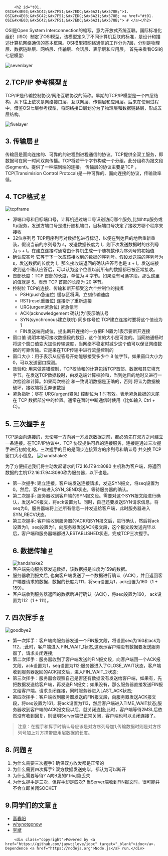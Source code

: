 
        <h2 id="t01. OSI&#x4E03;&#x5C42;&#x7F51;&#x7EDC;&#x6A21;&#x578B;">1. OSI&#x4E03;&#x5C42;&#x7F51;&#x7EDC;&#x6A21;&#x578B; <a href="#t01. OSI&#x4E03;&#x5C42;&#x7F51;&#x7EDC;&#x6A21;&#x578B;"> # </a></h2>
<p>OSI&#x662F;Open System Interconnection&#x7684;&#x7F29;&#x5199;&#xFF0C;&#x610F;&#x4E3A;&#x5F00;&#x653E;&#x5F0F;&#x7CFB;&#x7EDF;&#x4E92;&#x8054;&#x3002;&#x56FD;&#x9645;&#x6807;&#x51C6;&#x5316;&#x7EC4;&#x7EC7;&#xFF08;ISO&#xFF09;&#x5236;&#x5B9A;&#x4E86;OSI&#x6A21;&#x578B;&#xFF0C;&#x8BE5;&#x6A21;&#x578B;&#x5B9A;&#x4E49;&#x4E86;&#x4E0D;&#x540C;&#x8BA1;&#x7B97;&#x673A;&#x4E92;&#x8054;&#x7684;&#x6807;&#x51C6;&#xFF0C;&#x662F;&#x8BBE;&#x8BA1;&#x548C;&#x63CF;&#x8FF0;&#x8BA1;&#x7B97;&#x673A;&#x7F51;&#x7EDC;&#x901A;&#x4FE1;&#x7684;&#x57FA;&#x672C;&#x6846;&#x67B6;&#x3002;OSI&#x6A21;&#x578B;&#x628A;&#x7F51;&#x7EDC;&#x901A;&#x4FE1;&#x7684;&#x5DE5;&#x4F5C;&#x5206;&#x4E3A;7&#x5C42;&#xFF0C;&#x5206;&#x522B;&#x662F;&#x7269;&#x7406;&#x5C42;&#x3001;&#x6570;&#x636E;&#x94FE;&#x8DEF;&#x5C42;&#x3001;&#x7F51;&#x7EDC;&#x5C42;&#x3001;&#x4F20;&#x8F93;&#x5C42;&#x3001;&#x4F1A;&#x8BDD;&#x5C42;&#x3001;&#x8868;&#x793A;&#x5C42;&#x548C;&#x5E94;&#x7528;&#x5C42;&#x3002;
&#x9996;&#x5148;&#x6765;&#x770B;&#x770B;OSI&#x7684;&#x4E03;&#x5C42;&#x6A21;&#x578B;:</p>
<p><img src="http://img.zhufengpeixun.cn/osi7cen.png" alt="sevenlayer"></p>
<h2 id="t12.TCP/IP &#x53C2;&#x8003;&#x6A21;&#x578B;">2.TCP/IP &#x53C2;&#x8003;&#x6A21;&#x578B; <a href="#t12.TCP/IP &#x53C2;&#x8003;&#x6A21;&#x578B;"> # </a></h2>
<p>TCP/IP&#x662F;&#x4F20;&#x8F93;&#x63A7;&#x5236;&#x534F;&#x8BAE;/&#x7F51;&#x7EDC;&#x4E92;&#x8054;&#x534F;&#x8BAE;&#x7684;&#x7B80;&#x79F0;&#x3002;&#x65E9;&#x671F;&#x7684;TCP/IP&#x6A21;&#x578B;&#x662F;&#x4E00;&#x4E2A;&#x56DB;&#x5C42;&#x7ED3;&#x6784;&#xFF0C;&#x4ECE;&#x4E0B;&#x5F80;&#x4E0A;&#x4F9D;&#x6B21;&#x662F;&#x7F51;&#x7EDC;&#x63A5;&#x53E3;&#x5C42;&#x3001;&#x4E92;&#x8054;&#x7F51;&#x5C42;&#x3001;&#x4F20;&#x8F93;&#x5C42;&#x548C;&#x5E94;&#x7528;&#x5C42;&#x3002;&#x540E;&#x6765;&#x5728;&#x4F7F;&#x7528;&#x8FC7;&#x7A0B;&#x4E2D;&#xFF0C;&#x501F;&#x9274;OSI&#x4E03;&#x5C42;&#x53C2;&#x8003;&#x6A21;&#x578B;&#xFF0C;&#x5C06;&#x7F51;&#x7EDC;&#x63A5;&#x53E3;&#x5C42;&#x5212;&#x5206;&#x4E3A;&#x4E86;&#x7269;&#x7406;&#x5C42;&#x548C;&#x6570;&#x636E;&#x94FE;&#x8DEF;&#x5C42;&#xFF0C;&#x5F62;&#x6210;&#x4E94;&#x5C42;&#x7ED3;&#x6784;&#x3002;</p>
<p><img src="http://img.zhufengpeixun.cn/tcpip5.png" alt="fivelayer"></p>
<h2 id="t23. &#x4F20;&#x8F93;&#x5C42;">3. &#x4F20;&#x8F93;&#x5C42; <a href="#t23. &#x4F20;&#x8F93;&#x5C42;"> # </a></h2>
<p>&#x4F20;&#x8F93;&#x5C42;&#x662F;&#x9762;&#x5411;&#x8FDE;&#x63A5;&#x7684;&#x3001;&#x53EF;&#x9760;&#x7684;&#x7684;&#x8FDB;&#x7A0B;&#x5230;&#x8FDB;&#x7A0B;&#x901A;&#x4FE1;&#x7684;&#x534F;&#x8BAE;&#x3002;TCP&#x63D0;&#x4F9B;&#x5168;&#x53CC;&#x5DE5;&#x670D;&#x52A1;&#xFF0C;&#x5373;&#x6570;&#x636E;&#x53EF;&#x5728;&#x540C;&#x4E00;&#x65F6;&#x95F4;&#x53CC;&#x5411;&#x4F20;&#x64AD;&#x3002;TCP&#x5C06;&#x82E5;&#x5E72;&#x4E2A;&#x5B57;&#x8282;&#x6784;&#x6210;&#x4E00;&#x4E2A;&#x5206;&#x7EC4;&#xFF0C;&#x6B64;&#x5206;&#x7EC4;&#x79F0;&#x4E3A;&#x62A5;&#x6587;&#x6BB5;(Segment)&#x3002;&#x63D0;&#x4F9B;&#x4E86;&#x4E00;&#x79CD;&#x7AEF;&#x5230;&#x7AEF;&#x7684;&#x8FDE;&#x63A5;&#x3002;
&#x4F20;&#x8F93;&#x5C42;&#x7684;&#x534F;&#x8BAE;&#x4E3B;&#x8981;&#x662F;TCP &#xFF0C;TCP(Transimision Control Protocal)&#x662F;&#x4E00;&#x79CD;&#x53EF;&#x9760;&#x7684;&#x3001;&#x9762;&#x5411;&#x8FDE;&#x63A5;&#x7684;&#x534F;&#x8BAE;&#xFF0C;&#x4F20;&#x8F93;&#x6548;&#x7387;&#x4F4E;&#x3002;</p>
<h2 id="t34. TCP&#x683C;&#x5F0F;">4. TCP&#x683C;&#x5F0F; <a href="#t34. TCP&#x683C;&#x5F0F;"> # </a></h2>
<p><img src="http://img.zhufengpeixun.cn/tcpconstructor.jpg" alt="tcpframe"></p>
<ul>
<li>&#x6E90;&#x7AEF;&#x53E3;&#x53F7;&#x548C;&#x76EE;&#x6807;&#x7AEF;&#x53E3;&#x53F7;&#xFF0C;&#x8BA1;&#x7B97;&#x673A;&#x901A;&#x8FC7;&#x7AEF;&#x53E3;&#x53F7;&#x8BC6;&#x522B;&#x8BBF;&#x95EE;&#x54EA;&#x4E2A;&#x670D;&#x52A1;,&#x6BD4;&#x5982;http&#x670D;&#x52A1;&#x6216;ftp&#x670D;&#x52A1;&#xFF0C;&#x53D1;&#x9001;&#x65B9;&#x7AEF;&#x53E3;&#x53F7;&#x662F;&#x8FDB;&#x884C;&#x968F;&#x673A;&#x7AEF;&#x53E3;&#xFF0C;&#x76EE;&#x6807;&#x7AEF;&#x53E3;&#x53F7;&#x51B3;&#x5B9A;&#x4E86;&#x63A5;&#x6536;&#x65B9;&#x54EA;&#x4E2A;&#x7A0B;&#x5E8F;&#x6765;&#x63A5;&#x6536;</li>
<li>32&#x4F4D;&#x5E8F;&#x5217;&#x53F7; TCP&#x7528;&#x5E8F;&#x5217;&#x53F7;&#x5BF9;&#x6570;&#x636E;&#x5305;&#x8FDB;&#x884C;&#x6807;&#x8BB0;&#xFF0C;&#x4EE5;&#x4FBF;&#x5728;&#x5230;&#x8FBE;&#x76EE;&#x7684;&#x5730;&#x540E;&#x91CD;&#x65B0;&#x91CD;&#x88C5;&#xFF0C;&#x5047;&#x8BBE;&#x5F53;&#x524D;&#x7684;&#x5E8F;&#x5217;&#x53F7;&#x4E3A; s&#xFF0C;&#x53D1;&#x9001;&#x6570;&#x636E;&#x957F;&#x5EA6;&#x4E3A; l&#xFF0C;&#x5219;&#x4E0B;&#x6B21;&#x53D1;&#x9001;&#x6570;&#x636E;&#x65F6;&#x7684;&#x5E8F;&#x5217;&#x53F7;&#x4E3A; s + l&#x3002;&#x5728;&#x5EFA;&#x7ACB;&#x8FDE;&#x63A5;&#x65F6;&#x901A;&#x5E38;&#x7531;&#x8BA1;&#x7B97;&#x673A;&#x751F;&#x6210;&#x4E00;&#x4E2A;&#x968F;&#x673A;&#x6570;&#x4F5C;&#x4E3A;&#x5E8F;&#x5217;&#x53F7;&#x7684;&#x521D;&#x59CB;&#x503C;</li>
<li>&#x786E;&#x8BA4;&#x5E94;&#x7B54;&#x53F7; &#x5B83;&#x7B49;&#x4E8E;&#x4E0B;&#x4E00;&#x6B21;&#x5E94;&#x8BE5;&#x63A5;&#x6536;&#x5230;&#x7684;&#x6570;&#x636E;&#x7684;&#x5E8F;&#x5217;&#x53F7;&#x3002;&#x5047;&#x8BBE;&#x53D1;&#x9001;&#x7AEF;&#x7684;&#x5E8F;&#x5217;&#x53F7;&#x4E3A; s&#xFF0C;&#x53D1;&#x9001;&#x6570;&#x636E;&#x7684;&#x957F;&#x5EA6;&#x4E3A; l&#xFF0C;&#x90A3;&#x4E48;&#x63A5;&#x6536;&#x7AEF;&#x8FD4;&#x56DE;&#x7684;&#x786E;&#x8BA4;&#x5E94;&#x7B54;&#x53F7;&#x4E5F;&#x662F; s + l&#x3002;&#x53D1;&#x9001;&#x7AEF;&#x63A5;&#x6536;&#x5230;&#x8FD9;&#x4E2A;&#x786E;&#x8BA4;&#x5E94;&#x7B54;&#x540E;&#xFF0C;&#x53EF;&#x4EE5;&#x8BA4;&#x4E3A;&#x8FD9;&#x4E2A;&#x4F4D;&#x7F6E;&#x4EE5;&#x524D;&#x6240;&#x6709;&#x7684;&#x6570;&#x636E;&#x90FD;&#x5DF2;&#x88AB;&#x6B63;&#x5E38;&#x63A5;&#x6536;&#x3002;</li>
<li>&#x9996;&#x90E8;&#x957F;&#x5EA6;&#xFF1A;TCP &#x9996;&#x90E8;&#x7684;&#x957F;&#x5EA6;&#xFF0C;&#x5355;&#x4F4D;&#x4E3A; 4 &#x5B57;&#x8282;&#x3002;&#x5982;&#x679C;&#x6CA1;&#x6709;&#x53EF;&#x9009;&#x5B57;&#x6BB5;&#xFF0C;&#x90A3;&#x4E48;&#x8FD9;&#x91CC;&#x7684;&#x503C;&#x5C31;&#x662F; 5&#x3002;&#x8868;&#x793A; TCP &#x9996;&#x90E8;&#x7684;&#x957F;&#x5EA6;&#x4E3A; 20 &#x5B57;&#x8282;&#x3002;</li>
<li>&#x63A7;&#x5236;&#x4F4D; TCP&#x7684;&#x8FDE;&#x63A5;&#x3001;&#x4F20;&#x8F93;&#x548C;&#x65AD;&#x5F00;&#x90FD;&#x53D7;&#x8FD9;&#x516D;&#x4E2A;&#x63A7;&#x5236;&#x4F4D;&#x7684;&#x6307;&#x6325;<ul>
<li>PSH(push&#x6025;&#x8FEB;&#x4F4D;) &#x7F13;&#x5B58;&#x533A;&#x5C06;&#x6EE1;&#xFF0C;&#x7ACB;&#x523B;&#x4F20;&#x8F93;&#x901F;&#x5EA6;</li>
<li>RST(reset&#x91CD;&#x7F6E;&#x4F4D;) &#x8FDE;&#x63A5;&#x65AD;&#x4E86;&#x91CD;&#x65B0;&#x8FDE;&#x63A5;</li>
<li>URG(urgent&#x7D27;&#x6025;&#x4F4D;) &#x7D27;&#x6025;&#x4FE1;&#x53F7;</li>
<li>ACK(acknowledgement &#x786E;&#x8BA4;)&#x4E3A;1&#x8868;&#x793A;&#x786E;&#x8BA4;&#x53F7;</li>
<li>SYN(synchronous&#x5EFA;&#x7ACB;&#x8054;&#x673A;) &#x540C;&#x6B65;&#x5E8F;&#x53F7;&#x4F4D; TCP&#x5EFA;&#x7ACB;&#x8FDE;&#x63A5;&#x65F6;&#x8981;&#x5C06;&#x8FD9;&#x4E2A;&#x503C;&#x8BBE;&#x4E3A;1</li>
<li>FIN&#x53D1;&#x9001;&#x7AEF;&#x5B8C;&#x6210;&#x4F4D;&#xFF0C;&#x63D0;&#x51FA;&#x65AD;&#x5F00;&#x8FDE;&#x63A5;&#x7684;&#x4E00;&#x65B9;&#x628A;FIN&#x7F6E;&#x4E3A;1&#x8868;&#x793A;&#x8981;&#x65AD;&#x5F00;&#x8FDE;&#x63A5;</li>
</ul>
</li>
<li>&#x7A97;&#x53E3;&#x503C; &#x8BF4;&#x660E;&#x672C;&#x5730;&#x53EF;&#x63A5;&#x6536;&#x6570;&#x636E;&#x6BB5;&#x7684;&#x6570;&#x76EE;&#xFF0C;&#x8FD9;&#x4E2A;&#x503C;&#x7684;&#x5927;&#x5C0F;&#x662F;&#x53EF;&#x53D8;&#x7684;&#x3002;&#x5F53;&#x7F51;&#x7EDC;&#x901A;&#x7545;&#x65F6;&#x5C06;&#x8FD9;&#x4E2A;&#x7A97;&#x53E3;&#x503C;&#x53D8;&#x5927;&#x52A0;&#x5FEB;&#x4F20;&#x8F93;&#x901F;&#x5EA6;&#xFF0C;&#x5F53;&#x7F51;&#x7EDC;&#x4E0D;&#x7A33;&#x5B9A;&#x65F6;&#x51CF;&#x5C11;&#x8FD9;&#x4E2A;&#x503C;&#x53EF;&#x4EE5;&#x4FDD;&#x8BC1;&#x7F51;&#x7EDC;&#x6570;&#x636E;&#x7684;&#x53EF;&#x9760;&#x4F20;&#x8F93;&#x3002;&#x5B83;&#x662F;&#x6765;&#x5728;TCP&#x4F20;&#x8F93;&#x4E2D;&#x8FDB;&#x884C;&#x6D41;&#x91CF;&#x63A7;&#x5236;&#x7684;</li>
<li>&#x7A97;&#x53E3;&#x5927;&#x5C0F;&#xFF1A;&#x7528;&#x4E8E;&#x8868;&#x793A;&#x4ECE;&#x5E94;&#x7B54;&#x53F7;&#x5F00;&#x59CB;&#x80FD;&#x591F;&#x63A5;&#x53D7;&#x591A;&#x5C11;&#x4E2A; 8 &#x4F4D;&#x5B57;&#x8282;&#x3002;&#x5982;&#x679C;&#x7A97;&#x53E3;&#x5927;&#x5C0F;&#x4E3A; 0&#xFF0C;&#x53EF;&#x4EE5;&#x53D1;&#x9001;&#x7A97;&#x53E3;&#x63A2;&#x6D4B;&#x3002;</li>
<li>&#x6548;&#x9A8C;&#x548C;: &#x7528;&#x6765;&#x505A;&#x5DEE;&#x9519;&#x63A7;&#x5236;&#xFF0C;TCP&#x6821;&#x9A8C;&#x548C;&#x7684;&#x8BA1;&#x7B97;&#x5305;&#x62EC;TCP&#x9996;&#x90E8;&#x3001;&#x6570;&#x636E;&#x548C;&#x5176;&#x5B83;&#x586B;&#x5145;&#x5B57;&#x8282;&#x3002;&#x5728;&#x53D1;&#x9001;TCP&#x6570;&#x636E;&#x6BB5;&#x65F6;&#xFF0C;&#x7531;&#x53D1;&#x9001;&#x7AEF;&#x8BA1;&#x7B97;&#x6821;&#x9A8C;&#x548C;&#xFF0C;&#x5F53;&#x5230;&#x8FBE;&#x76EE;&#x7684;&#x5730;&#x65F6;&#x53C8;&#x8FDB;&#x884C;&#x4E00;&#x6B21;&#x68C0;&#x9A8C;&#x548C;&#x8BA1;&#x7B97;&#x3002;&#x5982;&#x679C;&#x4E24;&#x6B21;&#x6821;&#x9A8C; &#x548C;&#x4E00;&#x81F4;&#x8BF4;&#x660E;&#x6570;&#x636E;&#x662F;&#x6B63;&#x786E;&#x7684;&#xFF0C;&#x5426;&#x5219; &#x5C06;&#x8BA4;&#x4E3A;&#x6570;&#x636E;&#x88AB;&#x7834;&#x574F;&#xFF0C;&#x63A5;&#x6536;&#x7AEF;&#x5C06;&#x4E22;&#x5F03;&#x8BE5;&#x6570;&#x636E;</li>
<li>&#x7D27;&#x6025;&#x6307;&#x9488;&#xFF1A;&#x5C3D;&#x5728; URG(urgent&#x7D27;&#x6025;) &#x63A7;&#x5236;&#x4F4D;&#x4E3A; 1 &#x65F6;&#x6709;&#x6548;&#x3002;&#x8868;&#x793A;&#x7D27;&#x6025;&#x6570;&#x636E;&#x7684;&#x672B;&#x5C3E;&#x5728; TCP &#x6570;&#x636E;&#x90E8;&#x5206;&#x4E2D;&#x7684;&#x4F4D;&#x7F6E;&#x3002;&#x901A;&#x5E38;&#x5728;&#x6682;&#x65F6;&#x4E2D;&#x65AD;&#x901A;&#x4FE1;&#x65F6;&#x4F7F;&#x7528;&#xFF08;&#x6BD4;&#x5982;&#x8F93;&#x5165; Ctrl + C&#xFF09;&#x3002;</li>
</ul>
<h2 id="t45. &#x4E09;&#x6B21;&#x63E1;&#x624B;">5. &#x4E09;&#x6B21;&#x63E1;&#x624B; <a href="#t45. &#x4E09;&#x6B21;&#x63E1;&#x624B;"> # </a></h2>
<p>TCP&#x662F;&#x9762;&#x5411;&#x8FDE;&#x63A5;&#x7684;&#xFF0C;&#x65E0;&#x8BBA;&#x54EA;&#x4E00;&#x65B9;&#x5411;&#x53E6;&#x4E00;&#x65B9;&#x53D1;&#x9001;&#x6570;&#x636E;&#x4E4B;&#x524D;&#xFF0C;&#x90FD;&#x5FC5;&#x987B;&#x5148;&#x5728;&#x53CC;&#x65B9;&#x4E4B;&#x95F4;&#x5EFA;&#x7ACB;&#x4E00;&#x6761;&#x8FDE;&#x63A5;&#x3002;&#x5728;TCP/IP&#x534F;&#x8BAE;&#x4E2D;&#xFF0C;TCP &#x534F;&#x8BAE;&#x63D0;&#x4F9B;&#x53EF;&#x9760;&#x7684;&#x8FDE;&#x63A5;&#x670D;&#x52A1;&#xFF0C;&#x8FDE;&#x63A5;&#x662F;&#x901A;&#x8FC7;&#x4E09;&#x6B21;&#x63E1;&#x624B;&#x8FDB;&#x884C;&#x521D;&#x59CB;&#x5316;&#x7684;&#x3002;&#x4E09;&#x6B21;&#x63E1;&#x624B;&#x7684;&#x76EE;&#x7684;&#x662F;&#x540C;&#x6B65;&#x8FDE;&#x63A5;&#x53CC;&#x65B9;&#x7684;&#x5E8F;&#x5217;&#x53F7;&#x548C;&#x786E;&#x8BA4;&#x53F7; &#x5E76;&#x4EA4;&#x6362; TCP&#x7A97;&#x53E3;&#x5927;&#x5C0F;&#x4FE1;&#x606F;&#x3002;
<img src="http://img.zhufengpeixun.cn/shake8.jpg" alt="handshake2"></p>
<p>&#x4E3A;&#x4E86;&#x65B9;&#x4FBF;&#x63CF;&#x8FF0;&#x6211;&#x4EEC;&#x5C06;&#x4E3B;&#x52A8;&#x53D1;&#x8D77;&#x8BF7;&#x6C42;&#x7684;172.16.17.94:8080 &#x4E3B;&#x673A;&#x79F0;&#x4E3A;&#x5BA2;&#x6237;&#x7AEF;&#xFF0C;&#x5C06;&#x8FD4;&#x56DE;&#x6570;&#x636E;&#x7684;&#x4E3B;&#x673A;172.16.17.94:8080&#x79F0;&#x4E3A;&#x670D;&#x52A1;&#x5668;&#xFF0C;&#x4EE5;&#x4E0B;&#x4E5F;&#x662F;&#x3002;</p>
<ul>
<li>&#x7B2C;&#x4E00;&#x6B21;&#x63E1;&#x624B;: &#x5EFA;&#x7ACB;&#x8FDE;&#x63A5;&#x3002;&#x5BA2;&#x6237;&#x7AEF;&#x53D1;&#x9001;&#x8FDE;&#x63A5;&#x8BF7;&#x6C42;&#xFF0C;&#x53D1;&#x9001;SYN&#x62A5;&#x6587;&#xFF0C;&#x5C06;seq&#x8BBE;&#x7F6E;&#x4E3A;0&#x3002;&#x7136;&#x540E;&#xFF0C;&#x5BA2;&#x6237;&#x7AEF;&#x8FDB;&#x5165;SYN_SEND&#x72B6;&#x6001;&#xFF0C;&#x7B49;&#x5F85;&#x670D;&#x52A1;&#x5668;&#x7684;&#x786E;&#x8BA4;&#x3002;</li>
<li>&#x7B2C;&#x4E8C;&#x6B21;&#x63E1;&#x624B;: &#x670D;&#x52A1;&#x5668;&#x6536;&#x5230;&#x5BA2;&#x6237;&#x7AEF;&#x7684;SYN&#x62A5;&#x6587;&#x6BB5;&#x3002;&#x9700;&#x8981;&#x5BF9;&#x8FD9;&#x4E2A;SYN&#x62A5;&#x6587;&#x6BB5;&#x8FDB;&#x884C;&#x786E;&#x8BA4;&#xFF0C;&#x53D1;&#x9001;ACK&#x62A5;&#x6587;&#xFF0C;&#x5C06;ack&#x8BBE;&#x7F6E;&#x4E3A;1&#x3002;&#x540C;&#x65F6;&#xFF0C;&#x81EA;&#x5DF1;&#x8FD8;&#x8981;&#x53D1;&#x9001;SYN&#x8BF7;&#x6C42;&#x4FE1;&#x606F;&#xFF0C;&#x5C06;seq&#x4E3A;0&#x3002;&#x670D;&#x52A1;&#x5668;&#x7AEF;&#x5C06;&#x4E0A;&#x8FF0;&#x6240;&#x6709;&#x4FE1;&#x606F;&#x4E00;&#x5E76;&#x53D1;&#x9001;&#x7ED9;&#x5BA2;&#x6237;&#x7AEF;&#xFF0C;&#x6B64;&#x65F6;&#x670D;&#x52A1;&#x5668;&#x8FDB;&#x5165;SYN_RECV&#x72B6;&#x6001;&#x3002;</li>
<li>&#x7B2C;&#x4E09;&#x6B21;&#x63E1;&#x624B;: &#x5BA2;&#x6237;&#x7AEF;&#x6536;&#x5230;&#x670D;&#x52A1;&#x5668;&#x7684;ACK&#x548C;SYN&#x62A5;&#x6587;&#x540E;&#xFF0C;&#x8FDB;&#x884C;&#x786E;&#x8BA4;&#xFF0C;&#x7136;&#x540E;&#x5C06;ack&#x8BBE;&#x7F6E;&#x4E3A;1&#xFF0C;seq&#x8BBE;&#x7F6E;&#x4E3A;1&#xFF0C;&#x5411;&#x670D;&#x52A1;&#x5668;&#x53D1;&#x9001;ACK&#x62A5;&#x6587;&#x6BB5;&#xFF0C;&#x8FD9;&#x4E2A;&#x62A5;&#x6587;&#x6BB5;&#x53D1;&#x9001;&#x5B8C;&#x6BD5;&#x4EE5;&#x540E;&#xFF0C;&#x5BA2;&#x6237;&#x7AEF;&#x548C;&#x670D;&#x52A1;&#x5668;&#x7AEF;&#x90FD;&#x8FDB;&#x5165;ESTABLISHED&#x72B6;&#x6001;&#xFF0C;&#x5B8C;&#x6210;TCP&#x4E09;&#x6B21;&#x63E1;&#x624B;&#x3002;<h2 id="t56. &#x6570;&#x636E;&#x4F20;&#x8F93;">6. &#x6570;&#x636E;&#x4F20;&#x8F93; <a href="#t56. &#x6570;&#x636E;&#x4F20;&#x8F93;"> # </a></h2>
<img src="http://img.zhufengpeixun.cn/datatransfer8.jpg" alt="handshake2"></li>
<li>&#x5BA2;&#x6237;&#x7AEF;&#x5148;&#x5411;&#x670D;&#x52A1;&#x5668;&#x53D1;&#x9001;&#x6570;&#x636E;&#xFF0C;&#x8BE5;&#x6570;&#x636E;&#x62A5;&#x662F;&#x957F;&#x5EA6;&#x4E3A;159&#x7684;&#x6570;&#x636E;&#x3002;</li>
<li>&#x670D;&#x52A1;&#x5668;&#x6536;&#x5230;&#x62A5;&#x6587;&#x540E;, &#x4E5F;&#x5411;&#x5BA2;&#x6237;&#x7AEF;&#x53D1;&#x9001;&#x4E86;&#x4E00;&#x4E2A;&#x6570;&#x636E;&#x8FDB;&#x884C;&#x786E;&#x8BA4;&#xFF08;ACK&#xFF09;&#xFF0C;&#x5E76;&#x4E14;&#x8FD4;&#x56DE;&#x5BA2;&#x6237;&#x7AEF;&#x8981;&#x8BF7;&#x6C42;&#x7684;&#x6570;&#x636E;&#xFF0C;&#x6570;&#x636E;&#x7684;&#x957F;&#x5EA6;&#x4E3A;111&#xFF0C;&#x5C06;seq&#x8BBE;&#x7F6E;&#x4E3A;1&#xFF0C;ack&#x8BBE;&#x7F6E;&#x4E3A;160&#xFF08;1 + 159&#xFF09;&#x3002;</li>
<li>&#x5BA2;&#x6237;&#x7AEF;&#x6536;&#x5230;&#x670D;&#x52A1;&#x5668;&#x8FD4;&#x56DE;&#x7684;&#x6570;&#x636E;&#x540E;&#x8FDB;&#x884C;&#x786E;&#x8BA4;&#xFF08;ACK&#xFF09;&#xFF0C;&#x5C06;seq&#x8BBE;&#x7F6E;&#x4E3A;160&#xFF0C; ack&#x8BBE;&#x7F6E;&#x4E3A;112&#xFF08;1 + 111&#xFF09;&#x3002;</li>
</ul>
<h2 id="t67. &#x56DB;&#x6B21;&#x6325;&#x624B;">7. &#x56DB;&#x6B21;&#x6325;&#x624B; <a href="#t67. &#x56DB;&#x6B21;&#x6325;&#x624B;"> # </a></h2>
<p><img src="http://img.zhufengpeixun.cn/goodbye8.jpg" alt="goodbye2"></p>
<ul>
<li>&#x7B2C;&#x4E00;&#x6B21;&#x6325;&#x624B;&#xFF1A;&#x5BA2;&#x6237;&#x7AEF;&#x5411;&#x670D;&#x52A1;&#x5668;&#x53D1;&#x9001;&#x4E00;&#x4E2A;FIN&#x62A5;&#x6587;&#x6BB5;&#xFF0C;&#x5C06;&#x8BBE;&#x7F6E;seq&#x4E3A;160&#x548C;ack&#x4E3A;112&#xFF0C;;&#x6B64;&#x65F6;&#xFF0C;&#x5BA2;&#x6237;&#x7AEF;&#x8FDB;&#x5165; FIN_WAIT_1&#x72B6;&#x6001;,&#x8FD9;&#x8868;&#x793A;&#x5BA2;&#x6237;&#x7AEF;&#x6CA1;&#x6709;&#x6570;&#x636E;&#x8981;&#x53D1;&#x9001;&#x670D;&#x52A1;&#x5668;&#x4E86;&#xFF0C;&#x8BF7;&#x6C42;&#x5173;&#x95ED;&#x8FDE;&#x63A5;;</li>
<li>&#x7B2C;&#x4E8C;&#x6B21;&#x6325;&#x624B;&#xFF1A;&#x670D;&#x52A1;&#x5668;&#x6536;&#x5230;&#x4E86;&#x5BA2;&#x6237;&#x7AEF;&#x53D1;&#x9001;&#x7684;FIN&#x62A5;&#x6587;&#x6BB5;&#xFF0C;&#x5411;&#x5BA2;&#x6237;&#x7AEF;&#x56DE;&#x4E00;&#x4E2A;ACK&#x62A5;&#x6587;&#x6BB5;&#xFF0C;ack&#x8BBE;&#x7F6E;&#x4E3A;1&#xFF0C;seq&#x8BBE;&#x7F6E;&#x4E3A;112;&#x670D;&#x52A1;&#x5668;&#x8FDB;&#x5165;&#x4E86;CLOSE_WAIT&#x72B6;&#x6001;&#xFF0C;&#x5BA2;&#x6237;&#x7AEF;&#x6536;&#x5230;&#x670D;&#x52A1;&#x5668;&#x8FD4;&#x56DE;&#x7684;ACK&#x62A5;&#x6587;&#x540E;&#xFF0C;&#x8FDB;&#x5165;FIN_WAIT_2&#x72B6;&#x6001;;</li>
<li>&#x7B2C;&#x4E09;&#x6B21;&#x6325;&#x624B;&#xFF1A;&#x670D;&#x52A1;&#x5668;&#x4F1A;&#x89C2;&#x5BDF;&#x81EA;&#x5DF1;&#x662F;&#x5426;&#x8FD8;&#x6709;&#x6570;&#x636E;&#x6CA1;&#x6709;&#x53D1;&#x9001;&#x7ED9;&#x5BA2;&#x6237;&#x7AEF;&#xFF0C;&#x5982;&#x679C;&#x6709;&#xFF0C;&#x5148;&#x628A;&#x6570;&#x636E;&#x53D1;&#x9001;&#x7ED9;&#x5BA2;&#x6237;&#x7AEF;&#xFF0C;&#x518D;&#x53D1;&#x9001;FIN&#x62A5;&#x6587;&#xFF1B;&#x5982;&#x679C;&#x6CA1;&#x6709;&#xFF0C;&#x90A3;&#x4E48;&#x670D;&#x52A1;&#x5668;&#x76F4;&#x63A5;&#x53D1;&#x9001;FIN&#x62A5;&#x6587;&#x7ED9;&#x5BA2;&#x6237;&#x7AEF;&#x3002;&#x8BF7;&#x6C42;&#x5173;&#x95ED;&#x8FDE;&#x63A5;&#xFF0C;&#x540C;&#x65F6;&#x670D;&#x52A1;&#x5668;&#x8FDB;&#x5165;LAST_ACK&#x72B6;&#x6001;;</li>
<li>&#x7B2C;&#x56DB;&#x6B21;&#x6325;&#x624B;&#xFF1A;&#x5BA2;&#x6237;&#x7AEF;&#x6536;&#x5230;&#x670D;&#x52A1;&#x5668;&#x53D1;&#x9001;&#x7684;FIN&#x62A5;&#x6587;&#x6BB5;&#xFF0C;&#x5411;&#x670D;&#x52A1;&#x5668;&#x53D1;&#x9001;ACK&#x62A5;&#x6587;&#x6BB5;&#xFF0C;&#x5C06;seq&#x8BBE;&#x7F6E;&#x4E3A;161&#xFF0C;&#x5C06;ack&#x8BBE;&#x7F6E;&#x4E3A;113&#xFF0C;&#x7136;&#x540E;&#x5BA2;&#x6237;&#x7AEF;&#x8FDB;&#x5165;TIME_WAIT&#x72B6;&#x6001;;&#x670D;&#x52A1;&#x5668;&#x6536;&#x5230;&#x5BA2;&#x6237;&#x7AEF;&#x7684;ACK&#x62A5;&#x6587;&#x6BB5;&#x4EE5;&#x540E;&#xFF0C;&#x5C31;&#x5173;&#x95ED;&#x8FDE;&#x63A5;;&#x6B64;&#x65F6;&#xFF0C;&#x5BA2;&#x6237;&#x7AEF;&#x7B49;&#x5F85;2MSL&#x540E;&#x4F9D;&#x7136;&#x6CA1;&#x6709;&#x6536;&#x5230;&#x56DE;&#x590D;&#xFF0C;&#x5219;&#x8BC1;&#x660E;Server&#x7AEF;&#x5DF2;&#x6B63;&#x5E38;&#x5173;&#x95ED;&#xFF0C;&#x5BA2;&#x6237;&#x7AEF;&#x4E5F;&#x53EF;&#x4EE5;&#x5173;&#x95ED;&#x8FDE;&#x63A5;&#x4E86;&#x3002;</li>
</ul>
<blockquote>
<p>&#x6CE8;&#x610F;&#xFF1A;&#x5728;&#x63E1;&#x624B;&#x548C;&#x6325;&#x624B;&#x65F6;&#x786E;&#x8BA4;&#x53F7;&#x5E94;&#x8BE5;&#x662F;&#x5BF9;&#x65B9;&#x5E8F;&#x5217;&#x53F7;&#x52A0;1,&#x4F20;&#x8F93;&#x6570;&#x636E;&#x65F6;&#x5219;&#x662F;&#x5BF9;&#x65B9;&#x5E8F;&#x5217;&#x53F7;&#x52A0;&#x4E0A;&#x5BF9;&#x65B9;&#x643A;&#x5E26;&#x5E94;&#x7528;&#x5C42;&#x6570;&#x636E;&#x7684;&#x957F;&#x5EA6;&#x3002;</p>
</blockquote>
<h2 id="t78. &#x95EE;&#x9898;">8. &#x95EE;&#x9898; <a href="#t78. &#x95EE;&#x9898;"> # </a></h2>
<ol>
<li>&#x4E3A;&#x4EC0;&#x4E48;&#x9700;&#x8981;&#x4E09;&#x6B21;&#x63E1;&#x624B;?
&#x786E;&#x4FDD;&#x53CC;&#x65B9;&#x6536;&#x53D1;&#x90FD;&#x662F;&#x6B63;&#x5E38;&#x7684;</li>
<li>&#x4E3A;&#x4EC0;&#x4E48;&#x9700;&#x8981;&#x56DB;&#x6B21;&#x6325;&#x624B;?
&#x53CC;&#x65B9;&#x6570;&#x636E;&#x53D1;&#x9001;&#x5B8C;&#x6BD5;&#xFF0C;&#x90FD;&#x8BA4;&#x4E3A;&#x53EF;&#x4EE5;&#x65AD;&#x5F00;</li>
<li>&#x4E3A;&#x4EC0;&#x4E48;&#x9700;&#x8981;&#x7B49;&#x5F85;?
A&#x5411;B&#x53D1;&#x7684;<code>FIN</code>&#x53EF;&#x80FD;&#x4E22;&#x5931;</li>
<li>&#x4E3A;&#x4EC0;&#x4E48;&#x63E1;&#x624B;&#x662F;&#x4E09;&#x6B21;&#xFF0C;&#x4F46;&#x6325;&#x624B;&#x5374;&#x662F;&#x56DB;&#x6B21;?
&#x5F53;Server&#x7AEF;&#x6536;&#x5230;FIN&#x62A5;&#x6587;&#x65F6;&#xFF0C;&#x5F88;&#x53EF;&#x80FD;&#x5E76;&#x4E0D;&#x4F1A;&#x7ACB;&#x5373;&#x5173;&#x95ED;SOCKET</li>
</ol>
<h2 id="t89.&#x540C;&#x5B66;&#x4EEC;&#x7684;&#x6587;&#x7AE0;">9.&#x540C;&#x5B66;&#x4EEC;&#x7684;&#x6587;&#x7AE0; <a href="#t89.&#x540C;&#x5B66;&#x4EEC;&#x7684;&#x6587;&#x7AE0;"> # </a></h2>
<ul>
<li><a href="https://gcystar.github.io/2018/02/06/core/tcp%E7%9A%84%E8%AE%A4%E7%9F%A5%E5%92%8C%E5%BA%94%E7%94%A8/">&#x9AD8;&#x6625;&#x9633;</a></li>
<li><a href="https://juejin.im/post/5a7c4ebaf265da4e81239431">whynotgonow</a></li>
<li><a href="https://juejin.im/post/5a7fea206fb9a06333151e99">&#x674E;&#x658C;</a></li>
</ul>

        <div class="copyright">Powered by <a href="https://github.com/jaywcjlove/idoc" target="_blank">idoc</a>. Dependence <a href="https://nodejs.org">Node.js</a> run.</div>
    